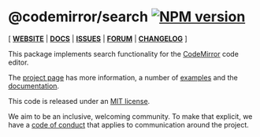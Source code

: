 # @codemirror/search [![NPM version](https://img.shields.io/npm/v/@codemirror/search.svg)](https://www.npmjs.org/package/@codemirror/search)

[ [**WEBSITE**](https://codemirror.net/) | [**DOCS**](https://codemirror.net/docs/ref/#search) | [**ISSUES**](https://github.com/codemirror/dev/issues) | [**FORUM**](https://discuss.codemirror.net/c/next/) | [**CHANGELOG**](https://github.com/codemirror/search/blob/main/CHANGELOG.md) ]

This package implements search functionality for the
[CodeMirror](https://codemirror.net/) code editor.

The [project page](https://codemirror.net/) has more information, a
number of [examples](https://codemirror.net/examples/) and the
[documentation](https://codemirror.net/docs/).

This code is released under an
[MIT license](https://github.com/codemirror/search/tree/main/LICENSE).

We aim to be an inclusive, welcoming community. To make that explicit,
we have a [code of
conduct](http://contributor-covenant.org/version/1/1/0/) that applies
to communication around the project.
